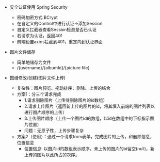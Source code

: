 * 安全认证使用 Spring Security
  * 密码加密方式 BCrypt
  * 在自定义的Control中进行认证->添加Session
  * 自定义拦截器查看Session检测是否已认证
  * 若请求为认证，返回401
  * 前端设置axios拦截到401，重定向到认证界面

* 图片文件储存
  * 简单地储存为文件
  * /{username}/{albumId}/{picture file}

* 图组修改/创建(图片文件上传)
  * 复杂性：图片预览、拖动排序、删除、上传的结合
  * 方案1：分三个请求完成
    * 1.请求删除图片（上传待删除图片的id数组）
    * 2.请求上传图片（返回新上传的图片的id，将其填入前端的图片列表以进行图片顺序的上传）
    * 3.上传图片顺序（上传一个图片id的数组，以id在数组中的下标指示图片位置）
    * 问题：无原子性，上传步骤复杂
  * 方案2（使用）：通过一个请求form表单，完成图片的上传，和删除信息，位置信息
    * 位置信息: 以图片id的数组表示顺序。未上传的图片的id留空(null)，新上传的图片以此所占的次序。